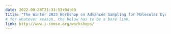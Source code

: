 ```yaml
---
date: 2022-09-28T21:33:53+04:00
title: "The Winter 2023 Workshop on Advanced Sampling for Molecular Dynamics will be held online"
# for whatever reason, the below has to be a bare link.
link: http://www.i-comse.org/workshops/
---
```

